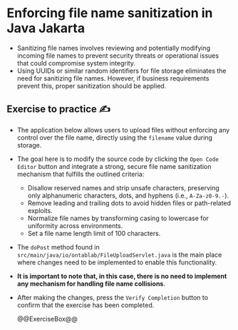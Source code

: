 # Enforcing file name sanitization in Java Jakarta

* Sanitizing file names involves reviewing and potentially modifying incoming file names to prevent security threats or operational issues that could compromise system integrity.
* Using UUIDs or similar random identifiers for file storage eliminates the need for sanitizing file names. However, if business requirements prevent this, proper sanitization should be applied.

## Exercise to practice :writing_hand:

* The application below allows users to upload files without enforcing any control over the file name, directly using the `filename` value during storage.
* The goal here is to modify the source code by clicking the `Open Code Editor` button and integrate a strong, secure file name sanitization mechanism that fulfills the outlined criteria:
  * Disallow reserved names and strip unsafe characters, preserving only alphanumeric characters, dots, and hyphens (i.e., `A-Za-z0-9.-`).
  * Remove leading and trailing dots to avoid hidden files or path-related exploits.
  * Normalize file names by transforming casing to lowercase for uniformity across environments.
  * Set a file name length limit of 100 characters.
* The `doPost` method found in `src/main/java/io/ontablab/FileUploadServlet.java` is the main place where changes need to be implemented to enable this functionality.
* **It is important to note that, in this case, there is no need to implement any mechanism for handling file name collisions**.
* After making the changes, press the `Verify Completion` button to confirm that the exercise has been completed.

  @@ExerciseBox@@
